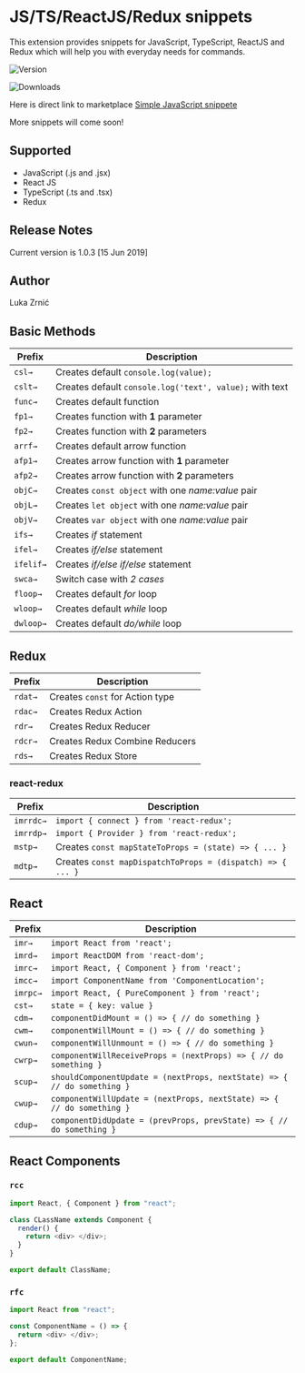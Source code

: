# JS/TS/ReactJS/Redux snippets

This extension provides snippets for JavaScript, TypeScript, ReactJS and Redux which will help you with everyday needs for commands.

![Version](https://vsmarketplacebadge.apphb.com/version-short/lzrnic.javascript-vscode-extension.svg)

![Downloads](https://vsmarketplacebadge.apphb.com/downloads-short/lzrnic.javascript-vscode-extension.svg)

Here is direct link to marketplace [Simple JavaScript snippete](https://marketplace.visualstudio.com/items?itemName=lzrnic.javascript-vscode-extension)

More snippets will come soon!

## Supported

- JavaScript (.js and .jsx)
- React JS
- TypeScript (.ts and .tsx)
- Redux

## Release Notes

Current version is 1.0.3 [15 Jun 2019]

## Author

Luka Zrnić

## Basic Methods

| Prefix    | Description                                             |
| --------- | ------------------------------------------------------- |
| `csl→`    | Creates default `console.log(value);`                   |
| `cslt→`   | Creates default `console.log('text', value);` with text |
| `func→`   | Creates default function                                |
| `fp1→`    | Creates function with **1** parameter                   |
| `fp2→`    | Creates function with **2** parameters                  |
| `arrf→`   | Creates default arrow function                          |
| `afp1→`   | Creates arrow function with **1** parameter             |
| `afp2→`   | Creates arrow function with **2** parameters            |
| `objC→`   | Creates `const object` with one _name:value_ pair       |
| `objL→`   | Creates `let object` with one _name:value_ pair         |
| `objV→`   | Creates `var object` with one _name:value_ pair         |
| `ifs→`    | Creates _if_ statement                                  |
| `ifel→`   | Creates _if/else_ statement                             |
| `ifelif→` | Creates _if/else if/else_ statement                     |
| `swca→`   | Switch case with _2 cases_                              |
| `floop→`  | Creates default _for_ loop                              |
| `wloop→`  | Creates default _while_ loop                            |
| `dwloop→` | Creates default _do/while_ loop                         |


## Redux

| Prefix   | Description                     |
| -------- | --------------------------------|
| `rdat→`  | Creates `const` for Action type |
| `rdac→`  | Creates Redux Action            |
| `rdr→`   | Creates Redux Reducer           |
| `rdcr→`  | Creates Redux Combine Reducers  |
| `rds→`   | Creates Redux Store             |

### react-redux

| Prefix     | Description                                                         |
| ---------- | ------------------------------------------------------------------- |
| `imrrdc→`  | `import { connect } from 'react-redux';`                            |
| `imrrdp→`  | `import { Provider } from 'react-redux';`                           |
| `mstp→`    | Creates `const mapStateToProps = (state) => { ... }`                |
| `mdtp→`    | Creates `const mapDispatchToProps = (dispatch) => { ... }`          |


## React

| Prefix   | Description                                                             |
| -------- | ----------------------------------------------------------------------- |
| `imr→`   | `import React from 'react';`                                            |
| `imrd→`  | `import ReactDOM from 'react-dom';`                                     |
| `imrc→`  | `import React, { Component } from 'react';`                             |
| `imcc→`  | `import ComponentName from 'ComponentLocation';`                        |
| `imrpc→` | `import React, { PureComponent } from 'react';`                         |
| `cst→`   | `state = { key: value }`                                                |
| `cdm→`   | `componentDidMount = () => { // do something }`                         |
| `cwm→`   | `componentWillMount = () => { // do something }`                        |
| `cwun→`  | `componentWillUnmount = () => { // do something }`                      |
| `cwrp→`  | `componentWillReceiveProps = (nextProps) => { // do something }`        |
| `scup→`  | `shouldComponentUpdate = (nextProps, nextState) => { // do something }` |
| `cwup→`  | `componentWillUpdate = (nextProps, nextState) => { // do something }`   |
| `cdup→`  | `componentDidUpdate = (prevProps, prevState) => { // do something }`    |

## React Components

### `rcc`

```javascript
import React, { Component } from "react";

class CLassName extends Component {
  render() {
    return <div> </div>;
  }
}

export default ClassName;
```

### `rfc`

```javascript
import React from "react";

const ComponentName = () => {
  return <div> </div>;
};

export default ComponentName;
```

